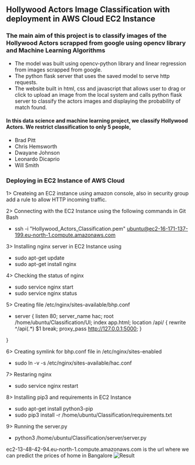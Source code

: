 ## Hollywood Actors Image Classification with deployment in AWS Cloud EC2 Instance
### The main aim of this project is to classify images of the Hollywood Actors scrapped from google using opencv library and Machine Learning Algorithms

- The model was built using opencv-python library and linear regression from images scrapped from google.
- The python flask server that uses the saved model to serve http requests. 
- The website built in html, css and javascript that allows user to drag or click to upload an image from the local system and calls python flask server to classify the actors images 
  and displaying the probability of match found.

#### In this data science and machine learning project, we classify Hollywood Actors. We restrict classification to only 5 people,
  - Brad Pitt
  - Chris Hemsworth
  - Dwayane Johnson
  - Leonardo Dicaprio
  - Will Smith

### Deploying in EC2 Instance of AWS Cloud
1> Createing an EC2 instance using amazon console, also in security group add a rule to allow HTTP incoming traffic.

2> Connecting with the EC2 Instance using the following commands in Git Bash
  - ssh -i "Hollywood_Actors_Classification.pem" ubuntu@ec2-16-171-137-199.eu-north-1.compute.amazonaws.com
   
3> Installing nginx server in EC2 Instance using
  - sudo apt-get update
  - sudo apt-get install nginx
   
4> Checking the status of nginx
  - sudo service nginx start
  - sudo service nginx status
   
5> Creating file /etc/nginx/sites-available/bhp.conf
  - server {
    listen 80;
        server_name hac;
        root /home/ubuntu/Classification/UI;
        index app.html;
        location /api/ {
             rewrite ^/api(.*) $1 break;
             proxy_pass http://127.0.0.1:5000;
        }

  }
  
6> Creating symlink for bhp.conf file in /etc/nginx/sites-enabled
  - sudo ln -v -s /etc/nginx/sites-available/hac.conf
   
7> Restaring nginx
  - sudo service nginx restart
   
8> Installing pip3 and requirements in EC2 Instance
  - sudo apt-get install python3-pip
  - sudo pip3 install -r /home/ubuntu/Classification/requirements.txt
   
9> Running the server.py
  - python3 /home/ubuntu/Classification/server/server.py

ec2-13-48-42-94.eu-north-1.compute.amazonaws.com is the url where we can predict the prices of home in Bangalore
![Result](https://github.com/guddushah/Banglore-Home-Price-Prediction/assets/40028193/36015fba-e7a8-44c2-b651-b63275d17f19)
